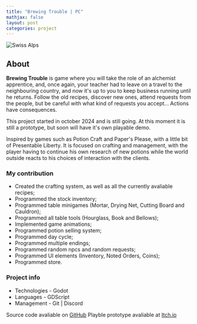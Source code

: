 ```yaml
---
title: "Brewing Trouble | PC"
mathjax: false
layout: post
categories: project
---
```


![Swiss Alps](https://user-images.githubusercontent.com/4943215/55412536-edbba180-5567-11e9-9c70-6d33bca3f8ed.jpg)


## About

<div>
  <p><strong>Brewing Trouble</strong> is game where you will take the role of an alchemist apprentice, and, once again, your teacher had to leave on a travel to the neighbouring country, and now it's up to you to keep business running until he returns. Follow the old recipes, discover new ones, attend requests from the people, but be careful with what kind of requests you accept... Actions have consequences.</p>
  <p>This project started in october 2024 and is still going. At this moment it is still a prototype, but soon will have it's own playable demo.</p>
  <p>Inspired by games such as Potion Craft and Paper's Please, with a little bit of Presentable Liberty. It is focused on crafting and management, with the player having to continue his own research of new potions while the world outside reacts to his choices of interaction with the clients.</p>
</div>

<div>
  <h3><strong>My contribution</strong></h3>
  <ul>
      <li>Created the crafting system, as well as all the currently avaliable recipes;</li>
      <li>Programmed the stock inventory;</li>
      <li>Programmed table minigames (Mortar, Drying Net, Cutting Board and Cauldron);</li>
      <li>Programmed all table tools (Hourglass, Book and Bellows);</li>
      <li>Implemented game animations;</li>
      <li>Programmed potion selling system;</li>
      <li>Programmed day cycle;</li>
      <li>Programmed multiple endings;</li>
      <li>Programmed random npcs and random requests;</li>
      <li>Programmed UI elements (Inventory, Noted Orders, Coins);</li>
      <li>Programmed store.</li>
  </ul>
</div>

<div>
  <h3><strong>Project info</strong></h3>
  <ul>
      <li>Technologies - Godot</li>
      <li>Languages - GDScript</li>
      <li>Management - Git | Discord</li>
  </ul>
  Source code avaliable on <a href="https://github.com/DeArc264/BrewingTrouble/tree/main" target="_blank">GitHub</a>
  Playble prototype avaliable at <a href="https://reddearc.itch.io/brewing-trouble" target="_blank">Itch.io</a>
</div>
